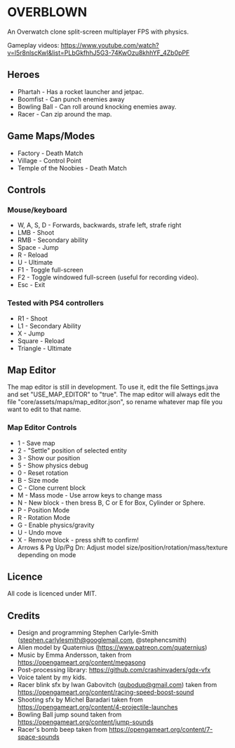 # OVERBLOWN

An Overwatch clone split-screen multiplayer FPS with physics.

Gameplay videos: https://www.youtube.com/watch?v=l5r8nlscKwI&list=PLbGkfhhJ5G3-74KwOzu8khhYF_4Zb0pPF


## Heroes
* Phartah - Has a rocket launcher and jetpac.
* Boomfist - Can punch enemies away
* Bowling Ball - Can roll around knocking enemies away.
* Racer - Can zip around the map.


## Game Maps/Modes
* Factory - Death Match
* Village - Control Point
* Temple of the Noobies - Death Match


## Controls

### Mouse/keyboard
* W, A, S, D - Forwards, backwards, strafe left, strafe right
* LMB - Shoot
* RMB - Secondary ability
* Space - Jump
* R - Reload
* U - Ultimate
* F1 - Toggle full-screen
* F2 - Toggle windowed full-screen (useful for recording video).
* Esc - Exit


### Tested with PS4 controllers
* R1 - Shoot
* L1 - Secondary Ability
* X - Jump
* Square - Reload
* Triangle - Ultimate


## Map Editor
The map editor is still in development.  To use it, edit the file Settings.java and set "USE_MAP_EDITOR" to "true".  The map editor will always edit the file "core/assets/maps/map_editor.json", so rename whatever map file you want to edit to that name.


### Map Editor Controls
* 1 - Save map
* 2 - "Settle" position of selected entity
* 3 - Show our position
* 5 - Show physics debug
* 0 - Reset rotation
* B - Size mode
* C - Clone current block
* M - Mass mode - Use arrow keys to change mass
* N - New block - then bress B, C or E for Box, Cylinder or Sphere.
* P - Position Mode
* R - Rotation Mode
* G - Enable physics/gravity
* U - Undo move
* X - Remove block - press shift to confirm!
* Arrows & Pg Up/Pg Dn: Adjust model size/position/rotation/mass/texture depending on mode


## Licence
All code is licenced under MIT.


## Credits
* Design and programming Stephen Carlyle-Smith (stephen.carlylesmith@googlemail.com, @stephencsmith)
* Alien model by Quaternius (https://www.patreon.com/quaternius)
* Music by Emma Andersson, taken from https://opengameart.org/content/megasong
* Post-processing library: https://github.com/crashinvaders/gdx-vfx
* Voice talent by my kids.
* Racer blink sfx by Iwan Gabovitch (qubodup@gmail.com) taken from https://opengameart.org/content/racing-speed-boost-sound
* Shooting sfx by Michel Baradari taken from https://opengameart.org/content/4-projectile-launches
* Bowling Ball jump sound taken from https://opengameart.org/content/jump-sounds
* Racer's bomb beep taken from https://opengameart.org/content/7-space-sounds
